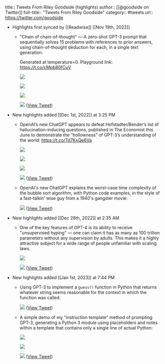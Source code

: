 title:: Tweets From Riley Goodside (highlights)
author:: [[@goodside on Twitter]]
full-title:: "Tweets From Riley Goodside"
category:: #tweets
url:: https://twitter.com/goodside

- Highlights first synced by [[Readwise]] [[Nov 19th, 2022]]
	- "Chain of chain-of-thought" — A zero-shot GPT-3 prompt that sequentially solves 15 problems with references to prior answers, using chain-of-thought deduction for each, in a single text generation.
	  
	  Generated at temperature=0. Playground link: https://t.co/cMpb80fCuV 
	  
	  ![](https://pbs.twimg.com/media/FfnIw3rVsAAde_E.jpg) 
	  
	  ![](https://pbs.twimg.com/media/FfnI6Z2UcAA6Zug.jpg) 
	  
	  ![](https://pbs.twimg.com/media/FfnJBmgUAAEPq8n.jpg) 
	  
	  ![](https://pbs.twimg.com/media/FfnJGNYVsAA-wr4.jpg) ([View Tweet](https://twitter.com/goodside/status/1583518688971411457))
- New highlights added [[Dec 1st, 2022]] at 3:25 PM
	- OpenAI’s new ChatGPT appears to defeat Hofstadter/Bender’s list of hallucination-inducing questions, published in The Economist this June to demonstrate the “hollowness” of GPT-3’s understanding of the world: https://t.co/Td7KxQe6Va 
	  
	  ![](https://pbs.twimg.com/media/Fi1tQCIXoAIBe8F.jpg) 
	  
	  ![](https://pbs.twimg.com/media/Fi1tQCHXgAYZPb-.jpg) 
	  
	  ![](https://pbs.twimg.com/media/Fi1tQCGXgAMxDpE.jpg) 
	  
	  ![](https://pbs.twimg.com/media/Fi1tQCHXoAE_CvD.jpg) ([View Tweet](https://twitter.com/goodside/status/1598053568422248448))
	- OpenAI's new ChatGPT explains the worst-case time complexity of the bubble sort algorithm, with Python code examples, in the style of a fast-talkin' wise guy from a 1940's gangster movie: 
	  
	  ![](https://pbs.twimg.com/media/Fi2yZq1XEAEs9cp.jpg) ([View Tweet](https://twitter.com/goodside/status/1598129631609380864))
- New highlights added [[Dec 28th, 2022]] at 2:35 AM
	- One of the key features of GPT-4 is its ability to receive "unsupervised hyping" — one can claim it has as many as 100 trillion parameters without any supervision by adults. This makes it a highly attractive subject for a wide range of people unfamiliar with scaling laws. 
	  
	  ![](https://pbs.twimg.com/media/Fk9yu5OWQAILDWw.jpg) 
	  
	  ![](https://pbs.twimg.com/media/Fk90zW3X0AIXaeF.jpg) ([View Tweet](https://twitter.com/goodside/status/1607633071704006657))
- New highlights added [[Jan 1st, 2023]] at 7:44 PM
	- Using GPT-3 to implement a `guess()` function in Python that returns whatever string seems reasonable for the context in which the function was called. 
	  
	  ![](https://pbs.twimg.com/media/FlXd73zXoAAPw1E.jpg) ([View Tweet](https://twitter.com/goodside/status/1609436504702717952))
	- A simple demo of my "instruction template" method of prompting GPT-3, generating a Python 3 module using placeholders and notes within a template that contains only a single line of actual Python: 
	  
	  ![](https://pbs.twimg.com/media/FlX2e7KXEAQ7x6a.png) 
	  
	  ![](https://pbs.twimg.com/media/FlX2npGWQAEBM_Q.jpg) 
	  
	  ![](https://pbs.twimg.com/media/FlX3g4oXwAM4voo.jpg) ([View Tweet](https://twitter.com/goodside/status/1609465914453377024))